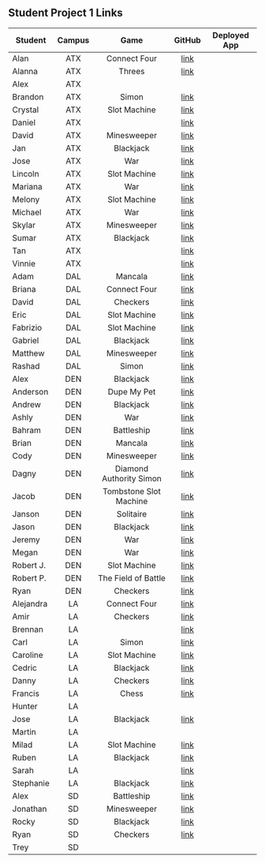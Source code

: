 ## Student Project 1 Links

| Student | Campus | Game | GitHub | Deployed App |
|---|:---:|:---:|:---:|:---:|
| Alan | ATX | Connect Four | [link](https://github.com/acmccracken/Connect4) |  |
| Alanna | ATX | Threes | [link](https://github.com/celentanoad/Threes) |  |
| Alex | ATX |  |  |  |
| Brandon | ATX | Simon | [link](https://github.com/bcarteratx/project1-simon) |  |
| Crystal | ATX | Slot Machine | [link](https://github.com/crystallynnv/slot-machine) |  |
| Daniel | ATX |  | [link](https://github.com/90dandan/Project-One) |  |
| David | ATX | Minesweeper | [link](https://github.com/DavidStinson/mineland) |  |
| Jan | ATX | Blackjack | [link](https://github.com/jlee8020/project-blackjack) |  |
| Jose | ATX | War | [link](https://github.com/newguy-cyber/WAR-Game2) |  |
| Lincoln | ATX | Slot Machine | [link](https://github.com/lincolnyouree/slot-machine-project-1) |  |
| Mariana | ATX | War | [link](https://github.com/MBJaeger/war) |  |
| Melony | ATX | Slot Machine | [link](https://github.com/msegnit/slot-machine) |  |
| Michael | ATX | War | [link](https://github.com/mlackey9601/War) |  |
| Skylar | ATX | Minesweeper | [link](https://github.com/skylarw19/Minesweeper) |  |
| Sumar | ATX | Blackjack | [link](https://github.com/sumardey5/BlackjackRepo) |  |
| Tan | ATX |  | [link](https://github.com/zeroxposur18/Project-One) |  |
| Vinnie | ATX |  | [link](https://github.com/vin23-dev/SEIproject1) |  |
| Adam | DAL | Mancala | [link](https://github.com/azebolsky/Mancala) |  |
| Briana | DAL | Connect Four | [link](https://github.com/bnfisher4/project-1) |  |
| David | DAL | Checkers | [link](https://github.com/fastlane27/checkers-game) |  |
| Eric | DAL | Slot Machine | [link](https://github.com/ericjames3681/slot-machine) |  |
| Fabrizio | DAL | Slot Machine | [link](https://github.com/fabo22/slot-machine-game) |  |
| Gabriel | DAL | Blackjack | [link](https://github.com/gar0085/blackjack-game) |  |
| Matthew | DAL | Minesweeper | [link](https://github.com/Matthew-Coalson/MINESWEEPER-BROWSER-GAME) |  |
| Rashad | DAL | Simon | [link](https://github.com/showboat051/simonGame) |  |
| Alex | DEN | Blackjack | [link](https://github.com/Jennings6248/BlackJack) |  |
| Anderson | DEN | Dupe My Pet | [link](https://github.com/anderama100/DupeMyPet) |  |
| Andrew | DEN | Blackjack | [link](https://github.com/aclark13861/Black-jack) |  |
| Ashly | DEN | War | [link](https://github.com/ashmeeee/War) |  |
| Bahram | DEN | Battleship | [link](https://github.com/movlan/sei-cc-07-project-1) |  |
| Brian | DEN | Mancala | [link](https://github.com/brianbellini/Mancala) |  |
| Cody | DEN | Minesweeper | [link](https://github.com/CodyLHart/minesweeper) |  |
| Dagny | DEN | Diamond Authority Simon | [link](https://github.com/DagnyJay/diamond-authority-simon) |  |
| Jacob | DEN | Tombstone Slot Machine | [link](https://github.com/LaunchPad90/TombstoneSlotMachine) |  |
| Janson | DEN | Solitaire | [link](https://github.com/jayjaybunce/Solitaire-JS) |  |
| Jason | DEN | Blackjack | [link](https://github.com/JasonCasse/Blackjack) |  |
| Jeremy | DEN | War | [link](https://github.com/TheJoo44/War-Game) |  |
| Megan | DEN | War | [link](https://github.com/meganforgey/WAR) |  |
| Robert J. | DEN | Slot Machine | [link](https://github.com/rjohnson0707/Slot-Machine) |  |
| Robert P. | DEN | The Field of Battle | [link](https://github.com/rperillo1/The-Field-of-Battle) |  |
| Ryan | DEN | Checkers | [link](https://github.com/Ryan-Finch/Checkers) |  |
| Alejandra | LA | Connect Four | [link](https://github.com/patinoale/project1-connect-four) |  |
| Amir | LA | Checkers | [link](https://github.com/Amir9499-99/Checkers-Game) |  |
| Brennan | LA |  | [link](https://github.com/Chariot7/Project1) |  |
| Carl | LA | Simon | [link](https://github.com/cjstokes91/SIMON-SAYS) |  |
| Caroline | LA | Slot Machine | [link](https://github.com/H-b8/slot-machine-game) |  |
| Cedric | LA | Blackjack | [link](https://github.com/ccrisolo/project1) |  |
| Danny | LA | Checkers | [link](https://github.com/chasmad/checkers) |  |
| Francis | LA | Chess | [link](https://git.generalassemb.ly/FrancisMel24/Project_1_Chess_Game) |  |
| Hunter | LA |  |  |  |
| Jose | LA | Blackjack | [link](https://github.com/codecallogic/blackjack) |  |
| Martin | LA |  |  |  |
| Milad | LA | Slot Machine | [link](https://git.generalassemb.ly/Milad/Slot-Machine) |  |
| Ruben | LA | Blackjack | [link](https://github.com/R101010/Blackjack--Honest-Cheat) |  |
| Sarah | LA |  | [link](https://github.com/arghmatey/project1) |  |
| Stephanie | LA | Blackjack | [link](https://github.com/skimalee/blackjack) |  |
| Alex | SD | Battleship | [link](https://git.generalassemb.ly/Codealicious/battleship) |  |
| Jonathan | SD | Minesweeper | [link](https://github.com/WhskyRbbt/Project-1) |  |
| Rocky | SD | Blackjack | [link](https://github.com/rockyliwanag/Blackjack) |  |
| Ryan | SD | Checkers | [link](https://github.com/RyanBranco/Checkers) |  |
| Trey | SD |  |  |  |
